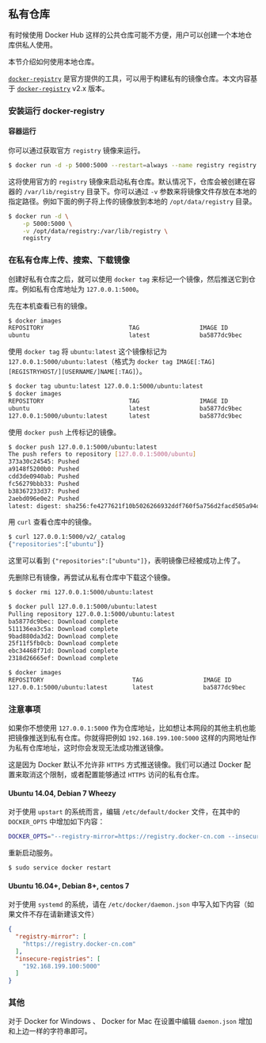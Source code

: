 ## 私有仓库

有时候使用 Docker Hub 这样的公共仓库可能不方便，用户可以创建一个本地仓库供私人使用。

本节介绍如何使用本地仓库。

[`docker-registry`](https://docs.docker.com/registry/) 是官方提供的工具，可以用于构建私有的镜像仓库。本文内容基于 [`docker-registry`](https://github.com/docker/distribution) v2.x 版本。

### 安装运行 docker-registry

#### 容器运行

你可以通过获取官方 `registry` 镜像来运行。

```bash
$ docker run -d -p 5000:5000 --restart=always --name registry registry
```

这将使用官方的 `registry` 镜像来启动私有仓库。默认情况下，仓库会被创建在容器的 `/var/lib/registry` 目录下。你可以通过 `-v` 参数来将镜像文件存放在本地的指定路径。例如下面的例子将上传的镜像放到本地的 `/opt/data/registry` 目录。

```bash
$ docker run -d \
    -p 5000:5000 \
    -v /opt/data/registry:/var/lib/registry \
    registry
```

### 在私有仓库上传、搜索、下载镜像

创建好私有仓库之后，就可以使用 `docker tag` 来标记一个镜像，然后推送它到仓库。例如私有仓库地址为 `127.0.0.1:5000`。

先在本机查看已有的镜像。

```bash
$ docker images
REPOSITORY                        TAG                 IMAGE ID            CREATED             VIRTUAL SIZE
ubuntu                            latest              ba5877dc9bec        6 weeks ago         192.7 MB
```

使用 `docker tag` 将 `ubuntu:latest` 这个镜像标记为 `127.0.0.1:5000/ubuntu:latest`（格式为 `docker tag IMAGE[:TAG] [REGISTRYHOST/][USERNAME/]NAME[:TAG]`）。

```bash
$ docker tag ubuntu:latest 127.0.0.1:5000/ubuntu:latest
$ docker images
REPOSITORY                        TAG                 IMAGE ID            CREATED             VIRTUAL SIZE
ubuntu                            latest              ba5877dc9bec        6 weeks ago         192.7 MB
127.0.0.1:5000/ubuntu:latest      latest              ba5877dc9bec        6 weeks ago         192.7 MB
```

使用 `docker push` 上传标记的镜像。

```bash
$ docker push 127.0.0.1:5000/ubuntu:latest
The push refers to repository [127.0.0.1:5000/ubuntu]
373a30c24545: Pushed
a9148f5200b0: Pushed
cdd3de0940ab: Pushed
fc56279bbb33: Pushed
b38367233d37: Pushed
2aebd096e0e2: Pushed
latest: digest: sha256:fe4277621f10b5026266932ddf760f5a756d2facd505a94d2da12f4f52f71f5a size: 1568
```

用 `curl` 查看仓库中的镜像。

```bash
$ curl 127.0.0.1:5000/v2/_catalog
{"repositories":["ubuntu"]}
```

这里可以看到 `{"repositories":["ubuntu"]}`，表明镜像已经被成功上传了。

先删除已有镜像，再尝试从私有仓库中下载这个镜像。

```bash
$ docker rmi 127.0.0.1:5000/ubuntu:latest

$ docker pull 127.0.0.1:5000/ubuntu:latest
Pulling repository 127.0.0.1:5000/ubuntu:latest
ba5877dc9bec: Download complete
511136ea3c5a: Download complete
9bad880da3d2: Download complete
25f11f5fb0cb: Download complete
ebc34468f71d: Download complete
2318d26665ef: Download complete

$ docker images
REPOSITORY                         TAG                 IMAGE ID            CREATED             VIRTUAL SIZE
127.0.0.1:5000/ubuntu:latest       latest              ba5877dc9bec        6 weeks ago         192.7 MB
```

### 注意事项

如果你不想使用 `127.0.0.1:5000` 作为仓库地址，比如想让本网段的其他主机也能把镜像推送到私有仓库。你就得把例如 `192.168.199.100:5000` 这样的内网地址作为私有仓库地址，这时你会发现无法成功推送镜像。

这是因为 Docker 默认不允许非 `HTTPS` 方式推送镜像。我们可以通过 Docker 配置来取消这个限制，或者配置能够通过 `HTTPS` 访问的私有仓库。

#### Ubuntu 14.04, Debian 7 Wheezy

对于使用 `upstart` 的系统而言，编辑 `/etc/default/docker` 文件，在其中的 `DOCKER_OPTS` 中增加如下内容：

```bash
DOCKER_OPTS="--registry-mirror=https://registry.docker-cn.com --insecure-registries=192.168.199.100:5000"
```

重新启动服务。

```bash
$ sudo service docker restart
```

#### Ubuntu 16.04+, Debian 8+, centos 7

对于使用 `systemd` 的系统，请在 `/etc/docker/daemon.json` 中写入如下内容（如果文件不存在请新建该文件）

```json
{
  "registry-mirror": [
    "https://registry.docker-cn.com"
  ],
  "insecure-registries": [
    "192.168.199.100:5000"
  ]
}
```

### 其他

对于 Docker for Windows 、 Docker for Mac 在设置中编辑 `daemon.json` 增加和上边一样的字符串即可。
